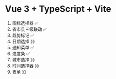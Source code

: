 # Vue 3 + TypeScript + Vite
1. 图标选择器 ✅
2. 省市县三级联动 ✅
3. 趋势标记 ✅
4. 日期选择 》》
5. 通知菜单 ✅
6. 进度条 ✅
7. 城市选择 》》
8. 时间选择器 》》
9. 表单 》》
